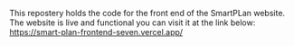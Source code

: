 This repostery holds the code for the front end of the SmartPLan website.
The website is live and functional you can visit it at the link below:
https://smart-plan-frontend-seven.vercel.app/
